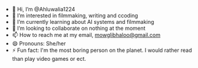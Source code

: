 - 👋 Hi, I’m @Ahluwalia1224
- 👀 I’m interested in filmmaking, writing and ccoding
- 🌱 I’m currently learning about AI systems and filmmaking
- 💞️ I’m looking to collaborate on nothing at the moment
- 📫 How to reach me at my email, mowglibhaloo@gmail.com
- 😄 Pronouns: She/her
- ⚡ Fun fact: I'm the most boring person on the planet. I would rather read than play  video games or ect.

<!---
Ahluwalia1224/Ahluwalia1224 is a ✨ special ✨ repository because its `README.md` (this file) appears on your GitHub profile.
You can click the Preview link to take a look at your changes.
--->
